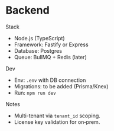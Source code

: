 # Backend

Stack
- Node.js (TypeScript)
- Framework: Fastify or Express
- Database: Postgres
- Queue: BullMQ + Redis (later)

Dev
- Env: `.env` with DB connection
- Migrations: to be added (Prisma/Knex)
- Run: `npm run dev`

Notes
- Multi-tenant via `tenant_id` scoping.
- License key validation for on‑prem.
